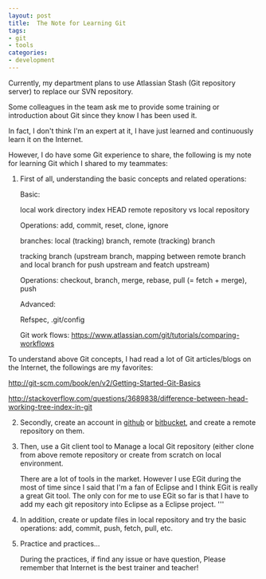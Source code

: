 ```yaml
---
layout: post
title:  The Note for Learning Git
tags: 
- git
- tools
categories:
- development
---
```



Currently, my department plans to use Atlassian Stash (Git repository server) to replace our SVN repository. 

Some colleagues in the team ask me to provide some training or introduction about Git since they know I has been used it.

In fact, I don't think I'm an expert at it, I have just learned and continuously learn it on the Internet. 

However, I do have some Git experience to share, the following is my note for learning Git which I shared to my teammates: 

1. First of all, understanding the basic concepts and related operations:

   Basic: 
   
   local work directory
   index
   HEAD
   remote repository vs local repository
   
    Operations: add, commit, reset, clone, ignore
   
   
   branches: local (tracking) branch, remote (tracking) branch
  
    tracking branch (upstream branch, mapping between remote branch and local branch for push upstream and featch upstream)
   
    Operations: checkout, branch, merge, rebase,  pull (= fetch + merge), push
   
   Advanced: 
   
   Refspec, .git/config
   
   Git work flows: https://www.atlassian.com/git/tutorials/comparing-workflows
   

To understand above Git concepts, I had read a lot of Git articles/blogs on the Internet, the followings are my favorites: 

http://git-scm.com/book/en/v2/Getting-Started-Git-Basics

http://stackoverflow.com/questions/3689838/difference-between-head-working-tree-index-in-git
   

2. Secondly, create an account in [github](https://github.com/https://bitbucket.org) or [bitbucket](https://bitbucket.org), and create a remote repository on them.

3. Then, use a Git client tool to Manage a local Git repository (either clone from above remote repository or create from scratch on local environment. 

    There are a lot of tools in the market. However I use EGit during the most of time since I said that I'm a fan of Eclipse and I think EGit is really a great Git tool. 
    The only con for me to use EGit so far is that I have to add my each git repository into Eclipse as a Eclipse project.
'''

4. In addition, create or update files in local repository and try the basic operations: add, commit, push, fetch, pull, etc.  

5. Practice and practices...

    During the practices, if find any issue or have question, Please remember that Internet is the best trainer and teacher!


  

 

 